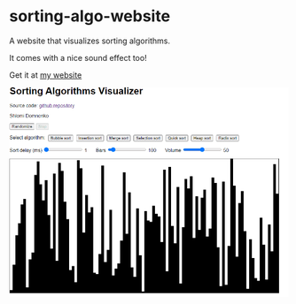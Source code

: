 # sorting-algo-website
A website that visualizes sorting algorithms.

It comes with a nice sound effect too!

Get it at [my website](https://shlomirex.github.io/sorting-algo-visualizer/)

![](README-assets/animation.gif)
